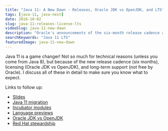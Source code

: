 ```yaml
---
title: "Java 11: A New Dawn - Releases, Oracle JDK vs OpenJDK, and LTS"
tags: [java-11, java-next]
date: 2018-10-02
slug: java-11-releases-license-lts
videoSlug: java-11-new-dawn
description: "Oracle's announcements of the six-month release cadence and new licensing caused quite a ruckus - now that things calmed down, lets discuss where we're headed"
searchKeywords: "Java 11 LTS"
featuredImage: java-11-new-dawn
---
```


Java 11 is a game changer!
Not so much for technical reasons (unless you come from Java 8), but because of the new release cadence (six months), licensing (Oracle JDK vs OpenJDK), and long-term support (not free by Oracle).
I discuss all of these in detail to make sure you know what to expect.

Links to follow up:

* [Slides](https://slides.nipafx.dev/java-next/2018-09-30-codefx@yt/)
* [Java 11 migration](https://blog.codefx.org/java/java-11-migration-guide/)
* [Incubator modules](http://openjdk.java.net/jeps/11)
* [Language previews](http://openjdk.java.net/jeps/12)
* [Oracle JDK vs OpenJDK](https://blogs.oracle.com/java-platform-group/oracle-jdk-releases-for-java-11-and-later)
* [Red Hat stewardship](https://developers.redhat.com/blog/2018/09/24/the-future-of-java-and-openjdk-updates-without-oracle-support/)
